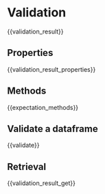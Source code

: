 # Validation

{{validation_result}}

## Properties

{{validation_result_properties}}

## Methods

{{expectation_methods}}

## Validate a dataframe
{{validate}}

## Retrieval

{{validation_result_get}}
